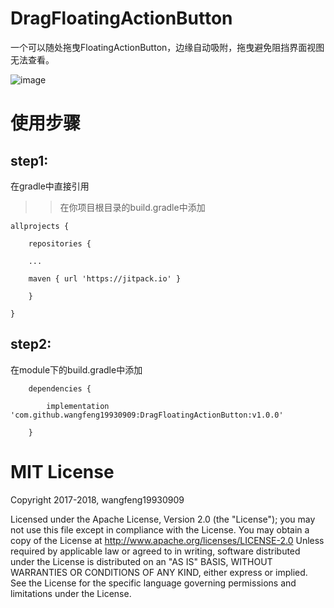# DragFloatingActionButton
一个可以随处拖曳FloatingActionButton，边缘自动吸附，拖曳避免阻挡界面视图无法查看。

![image](https://github.com/wangfeng19930909/DragFloatingActionButton/blob/master/screenshot/1543217567144_video.gif)

使用步骤
=================================== 

step1:
-------

在gradle中直接引用
>>在你项目根目录的build.gradle中添加

	allprojects {
	
		repositories {
		
		...
		
		maven { url 'https://jitpack.io' }
		
		}
		
	}
   
step2:
-------

在module下的build.gradle中添加

		dependencies {
		
	        implementation 'com.github.wangfeng19930909:DragFloatingActionButton:v1.0.0'
		
		}

MIT License
=================================== 
Copyright 2017-2018, wangfeng19930909

   Licensed under the Apache License, Version 2.0 (the "License");
   you may not use this file except in compliance with the License.
   You may obtain a copy of the License at http://www.apache.org/licenses/LICENSE-2.0
   Unless required by applicable law or agreed to in writing, software
   distributed under the License is distributed on an "AS IS" BASIS,
   WITHOUT WARRANTIES OR CONDITIONS OF ANY KIND, either express or implied.
   See the License for the specific language governing permissions and
   limitations under the License.
